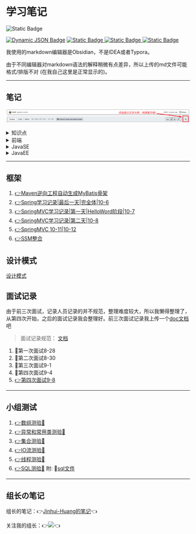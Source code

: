 
# 学习笔记

<img alt="Static Badge" src="https://img.shields.io/badge/language-Java-blue">

<a href="https://github.com/HmEJ"><img alt="Dynamic JSON Badge" src="https://img.shields.io/badge/dynamic/json?url=https%3A%2F%2Fapi.spencerwoo.com%2Fsubstats%2F%3Fsource%3Dgithub%26queryKey%3DHmEJ&query=%24.data.totalSubs&suffix=%20followers&logo=github&label=HmEJ" ></a>
<a href="https://www.instagram.com/j.elmo/"><img alt="Static Badge" src="https://img.shields.io/badge/nothing-fllowme-brightgreen?logo=instagram&logoColor=ffffff&label=j.elmo">
</a>
<a href="https://www.youtube.com/channel/UC7Qfl9xgFGr3hT3zRXqAeEA"><img alt="Static Badge" src="https://img.shields.io/badge/nothing-followme-brightgreen?logo=youtube&logoColor=DC143C&label=j.elmo">
</a>
<a href="https://www.douyin.com/user/MS4wLjABAAAAtanaGDoe_VRcpfRVAsEoYSTvSf4AnjXw2qPgWDvaosw"><img alt="Static Badge" src="https://img.shields.io/badge/%E6%8A%96%E9%9F%B3-%E9%97%9C%E6%B3%A8%E6%88%91-brightgreen?logo=tiktok">
</a>

我使用的markdown编辑器是Obsidian，不是IDEA或者Typora。

由于不同编辑器对markdown语法的解释稍微有点差异，所以上传的md文件可能格式/排版不对 (在我自己这里是正常显示的)。

---

## 笔记

![温馨提示](img/Snipaste_2023-09-02_15-52-55.png)

<details>
<summary>知识点</summary>

1. [👉重要知识点汇总📕](🌟重要知识点汇总.md)
2. [👉Git笔记📖](Git.md)
3. [👉JVM📖](JVM组成.md)
4. [👉MySql](SQL数据库.md)

</details>

<details>
<summary>前端</summary>

1. [👉HTML基础📖](1-HTML基础.md)
2. [👉CSS📖](2-CSS.md)
3.  [👉JavaScript📖](JavaScript.md)
4. [👉Ajax📖](Ajax.md)
5. [👉VUE📖](VUE.md)

</details>

<details>

<summary> JavaSE</summary>

1. [👉JAVA入门📖](3-Java%20SE%20入门.md)
2. [👉方法📖](4-方法.md)
3. [👉数组📖](5-数组.md)
4. [👉面向对象📖](6-面向对象.md)
5. [👉异常处理📖](7-异常处理.md)
6. [👉常用类📖](8-常用类.md)
7. [👉集合📖](9-集合.md)
8. [👉IO流📖](10-IO流.md)
9. [👉多线程📖](11-多线程.md)
10. [👉网络编程📖](12-网络编程.md)
11. [👉反射📖](13-反射.md)
12. [👉JDBC📖](14-JDBC.md)

</details>


<details>
<summary>JavaEE</summary>

1. [👉JavaWeb📖](JavaWeb.md)

</details>

---

## 框架

1. [👉Maven逆向工程自动生成MyBatis骨架](mybatis-generator.md)
2. [👉Spring学习记录|最后一天|完全体|10-6](SpringPractice10-6/学习记录10-6.md)
3. [👉SpringMVC学习记录|第一天|HelloWord阶段|10-7](SpringMVC/SpringMVC学习记录10-7.md)
4. [👉SpringMVC学习记录|第二天|10-8](SpringMVC02/SpringMVC学习记录第二天10-8.md)
5. [👉SpringMVC 10-11|10-12](SpringMVC03/SpringMVC02/SpringMVC45%2010-1112.md)
6. [👉SSM整合](ssm-integration/记录.md)

## 设计模式

[设计模式](设计模式/设计模式.md)

## 面试记录

由于前三次面试，记录人员记录的并不规范，整理难度较大，所以我懒得整理了，从第四次开始，之后的面试记录我会整理好。前三次面试记录我上传一个[doc文档](面试记录.docx)吧

> 面试记录规范： [文档](面试记录规范文档.md)

1. 🚫第一次面试8-28
1. 🚫第二次面试8-30
1. 🚫第三次面试9-1
1. 🚫第四次面试9-4
1. [👉第四次面试9-8](面试记录9-8.md)

---

## 小组测试

1. [👉数组测验💯](面试简单题测试.md)
2. [👉异常和常用类测验💯](模拟测试摸底题.md)
3. [👉集合测验💯](集合中难测试题.md)
4. [👉IO流测验💯](IO流简单测试题.md)
5. [👉线程测验💯](线程简单测试题.md)
6. [👉SQL测验💯](SQL简单测试题.md)
    附: 💾[sql文件](tb_order.sql)

---

## 组长の笔记

组长的笔记：👉[Jinhui-Huang的笔记](组长笔记)👈

关注我的组长：👉<a href="https://github.com/Jinhui-Huang"><img src="https://img.shields.io/badge/dynamic/json?url=https%3A%2F%2Fapi.spencerwoo.com%2Fsubstats%2F%3Fsource%3Dgithub%26queryKey%3DJinhui-Huang&query=%24.data.totalSubs&suffix=%20followers&logo=github&label=Jinhui-Huang&labelColor=0996AD&color=0786BC)"></a>👈
